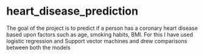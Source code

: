 # heart_disease_prediction
The goal of the project is to predict if a person has a coronary heart disease based upon factors such as age, smoking habits, BMI. For this I have used logistic regression and Support vector machines and drew comparisons between both the models
